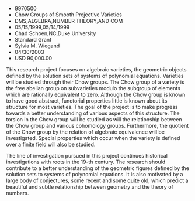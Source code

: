 
* 9970500
* Chow Groups of Smooth Projective Varieties
* DMS,ALGEBRA,NUMBER THEORY,AND COM
* 05/15/1999,05/14/1999
* Chad Schoen,NC,Duke University
* Standard Grant
* Sylvia M. Wiegand
* 04/30/2003
* USD 90,000.00

This research project focuses on algebraic varieties, the geometric objects
defined by the solution sets of systems of polynomial equations. Varieties will
be studied through their Chow groups. The Chow group of a variety is the free
abelian group on subvarieties modulo the subgroup of elements which are
rationally equivalent to zero. Although the Chow group is known to have good
abstract, functorial properties little is known about its structure for most
varieties. The goal of the project is to make progress towards a better
understanding of various aspects of this structure. The torsion in the Chow
group will be studied as will the relationship between the Chow group and
various cohomology groups. Furthermore, the quotient of the Chow group by the
relation of algebraic equivalence will be investigated. Special properties which
occur when the variety is defined over a finite field will also be studied.

The line of investigation pursued in this project continues historical
investigations with roots in the 19-th century. The research should contribute
to a better understanding of the geometric figures defined by the solution sets
to systems of polynomial equations. It is also motivated by a large body of
conjectures, some recent and some quite old, which predict a beautiful and
subtle relationship between geometry and the theory of numbers.
